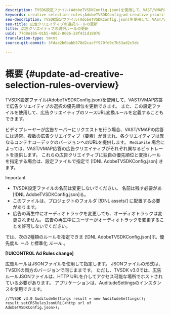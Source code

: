 ```yaml
---
description: TVSDK設定ファイル(AdobeTVSDKConfig.json)を使用して、VAST/VMAP応答で広告クリエイティブの選択の優先順位を更新できます。 また、この設定ファイルを使用して、広告クリエイティブのソースURL変換ルールを定義することもできます。
keywords: creative selection rules;AdobeTVSDKConfig;ad creative priorities;transformation rules
seo-description: TVSDK設定ファイル(AdobeTVSDKConfig.json)を使用して、VAST/VMAP応答で広告クリエイティブの選択の優先順位を更新できます。 また、この設定ファイルを使用して、広告クリエイティブのソースURL変換ルールを定義することもできます。
seo-title: 広告クリエイティブの選択ルールの更新
title: 広告クリエイティブの選択ルールの更新
uuid: 77d8e186-01b5-4d62-8686-28f431d18876
translation-type: tm+mt
source-git-commit: 3fdae2b6babb578d2cacff970fd9c7b53ad2c5dc

---
```



# 概要 {#update-ad-creative-selection-rules-overview}

TVSDK設定ファイル(AdobeTVSDKConfig.json)を使用して、VAST/VMAP応答で広告クリエイティブの選択の優先順位を更新できます。 また、この設定ファイルを使用して、広告クリエイティブのソースURL変換ルールを定義することもできます。

ビデオプレーヤーが広告サーバーにリクエストを行う場合、VAST/VMAPの応答には通常、複数の広告クリエイティブ（要素）が含まれ、各クリエイティブは異なるコンテナコーデックのバージョンへのURLを提供します。 `MediaFile` 場合によっては、VAST/VMAP応答の広告クリエイティブがそれぞれ異なるビットレートを提供します。 これらの広告クリエイティブに独自の優先順位と変換ルールを指定する場合は、設定ファイルで指定で [!DNL AdobeTVSDKConfig.json] きます。

>[!IMPORTANT]
>
>* TVSDK設定ファイルの名前は変更しないでください。 名前は残す必要があ [!DNL AdobeTVSDKConfig.json]る。
>* このファイルは、プロジェクトのフォルダ [!DNL assets/] に配置する必要があります。
>* 広告の再生中にオーディオトラックを変更しても、オーディオトラックは変更されません。 広告の再生中にユーザーがオーディオトラックを変更することを許可しないでください。
>



では、次の2種類のルールを指定できま [!DNL AdobeTVSDKConfig.json]す。優先度ル *ール* と標準化 *ルール* 。

**[!UICONTROL Ad Rules change]**

<!--<a id="section_EDCE7C94156D4A47AA2FBAE9BE0390CE"></a>-->

広告ルールはJSONファイルを使用して指定します。 JSONファイルの形式は、TVSDKの両方のバージョンで同じままです。 ただし、TVSDK v3.0では、広告ルールJSONファイルは、HTTP URLを介してアクセス可能な場所でホストされている必要があります。 アプリケーションは、AuditudeSettingsのインスタンスを使用できます。

```
//TVSDK v3.0 AuditudeSettings result = new AuditudeSettings(); 
result.setCRSRulesJsonURL(<http url of 
AdobeTVSDKConfig.json>);  
```
